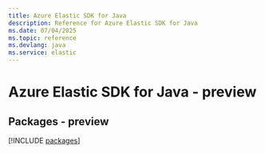 ```yaml
---
title: Azure Elastic SDK for Java
description: Reference for Azure Elastic SDK for Java
ms.date: 07/04/2025
ms.topic: reference
ms.devlang: java
ms.service: elastic
---
```

# Azure Elastic SDK for Java - preview
## Packages - preview
[!INCLUDE [packages](elastic-index.md)]